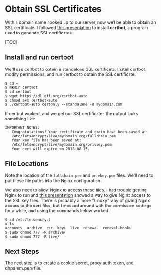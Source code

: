 # Obtain SSL Certificates

With a domain name hooked up to our server, now we'l be able to obtain an SSL certificate. I followed [this presentation](https://www.slideshare.net/willingc/jupyterhub-tutorial-at-jupytercon) to install **certbot**, a program used to generate SSL certificates. 

[TOC]

## Install and run certbot

We'll use certbot to obtain a standalone SSL certificate. Install certbot, modify permissions, and run certbot to obtain the SSL certificate.

```text
$ cd ~
$ mkdir certbot
$ cd certbot
$ wget https://dl.eff.org/certbot-auto
$ chmod a+x certbot-auto
$ ./certbot-auto certonly --standalone -d mydomain.com
```

If certbot worked, and we get our SSL certificate- the output looks something like:

```text
IMPORTANT NOTES:
 - Congratulations! Your certificate and chain have been saved at:
   /etc/letsencrypt/live/mydomain.org/fullchain.pem
   Your key file has been saved at:
   /etc/letsencrypt/live/mydomain.org/privkey.pem
   Your cert will expire on 2018-08-15. 
```

## File Locations

Note the location of the ```fullchain.pem``` and ```privkey.pem``` files. We'll need to put these file paths into the Nginx configuration.

We also need to allow Nginx to access these files. I had trouble getting Nginx to run and [this presentation](https://www.youtube.com/watch?v=alaGteCPZU8&t=1721s) showed a way to give Nginx access to the SSL key files. There is probably a more "Linuxy" way of giving Nginx access to the cert files, but I messed around with the permission settings for a while, and using the commands below worked.

```text
$ cd /etc/letsencrypt
$ ls
accounts  archive  csr  keys  live  renewal  renewal-hooks
$ sudo chmod 777 -R archive/
$ sudo chmod 777 -R live/
```

## Next Steps

The next step is to create a cookie secret, proxy auth token, and dhparem.pem file.

<br>